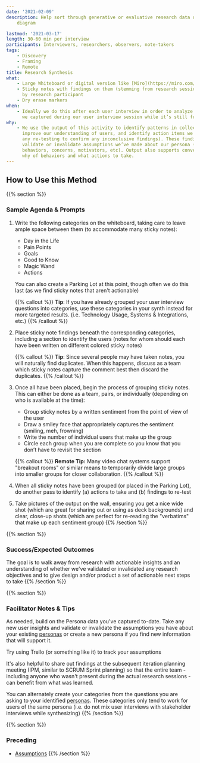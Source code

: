```yaml
---
date: '2021-02-09'
description: Help sort through generative or evaluative research data using an affinity
    diagram

lastmod: '2021-03-17'
length: 30-60 min per interview
participants: Interviewers, researchers, observers, note-takers
tags:
    - Discovery
    - Framing
    - Remote
title: Research Synthesis
what:
    - Large Whiteboard or digital version like [Miro](https://miro.com/)
    - Sticky notes with findings on them (stemming from research sessions), color-coded
      by research participant
    - Dry erase markers
when:
    - Ideally we do this after each user interview in order to analyze the information
      we captured during our user interview session while it’s still fresh in our minds.
why:
    - We use the output of this activity to identify patterns in collected research data,
      improve our understanding of users, and identify action items we can take (including
      any re-testing to confirm any inconclusive findings). These findings can either
      validate or invalidate assumptions we’ve made about our persona (i.e. demographics,
      behaviors, concerns, motivators, etc). Output also supports conversations on the
      why of behaviors and what actions to take.
---
```


## How to Use this Method

{{% section %}}

### Sample Agenda & Prompts

1. Write the following categories on the whiteboard, taking care to leave ample space between them (to accommodate many sticky notes):

    - Day in the Life
    - Pain Points
    - Goals
    - Good to Know
    - Magic Wand
    - Actions

    You can also create a Parking Lot at this point, though often we do this last (as we find sticky notes that aren't actionable)

    {{% callout %}}
    **Tip**: If you have already grouped your user interview questions into categories, use these categories in your synth instead for more targeted results. (i.e. Technology Usage, Systems & Integrations, etc.)
    {{% /callout %}}

1. Place sticky note findings beneath the corresponding categories, including a section to identify the users (notes for whom should each have been written on different colored sticky notes)

    {{% callout %}}
    **Tip**: Since several people may have taken notes, you will naturally find duplicates. When this happens, discuss as a team which sticky notes capture the comment best then discard the duplicates.
    {{% /callout %}}

1. Once all have been placed, begin the process of grouping sticky notes. This can either be done as a team, pairs, or individually (depending on who is available at the time):

    - Group sticky notes by a written sentiment from the point of view of the user
    - Draw a smiley face that appropriately captures the sentiment (smiling, meh, frowning)
    - Write the number of individual users that make up the group
    - Circle each group when you are complete so you know that you don’t have to revisit the section

    {{% callout %}}
    **Remote Tip:** Many video chat systems support "breakout rooms" or similar means to temporarily divide large groups into smaller groups for closer collaboration.
    {{% /callout %}}

1. When all sticky notes have been grouped (or placed in the Parking Lot), do another pass to identify (a) actions to take and (b) findings to re-test

1. Take pictures of the output on the wall, ensuring you get a nice wide shot (which are great for sharing out or using as deck backgrounds) and clear, close-up shots (which are perfect for re-reading the "verbatims" that make up each sentiment group)
   {{% /section %}}

{{% section %}}

### Success/Expected Outcomes

The goal is to walk away from research with actionable insights and an understanding of whether we've validated or invalidated any research objectives and to give design and/or product a set of actionable next steps to take
{{% /section %}}

{{% section %}}

### Facilitator Notes & Tips

As needed, build on the Persona data you've captured to-date. Take any new user insights and validate or invalidate the assumptions you have about your existing [personas](/practices/personas) or create a new persona if you find new information that will support it.

Try using Trello (or something like it) to track your assumptions

It's also helpful to share out findings at the subsequent iteration planning meeting (IPM, similar to SCRUM Sprint planning) so that the entire team - including anyone who wasn't present during the actual research sessions - can benefit from what was learned.

You can alternately create your categories from the questions you are asking to your identified [personas](/practices/personas). These categories only tend to work for users of the same persona (i.e. do not mix user interviews with stakeholder interviews while synthesizing)
{{% /section %}}

{{% section %}}

### Preceding

-   [Assumptions](/practices/assumptions)
    {{% /section %}}
